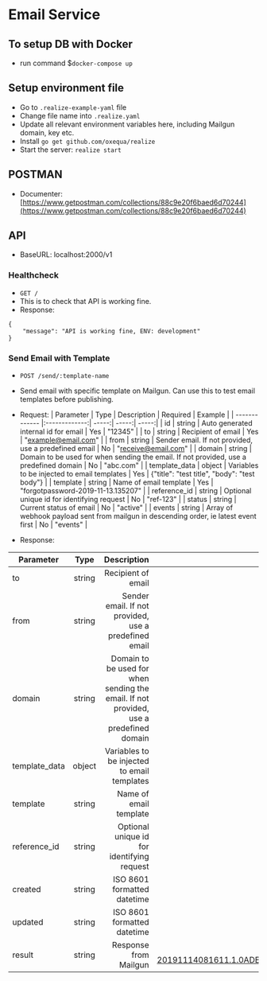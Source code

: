 # Email Service

## To setup DB with Docker
- run command $`docker-compose up`

## Setup environment file
- Go to `.realize-example-yaml` file
- Change file name into `.realize.yaml`
- Update all relevant environment variables here, including Mailgun domain, key etc.
- Install `go get github.com/oxequa/realize`
- Start the server: `realize start`

## POSTMAN
- Documenter: [https://www.getpostman.com/collections/88c9e20f6baed6d70244](https://www.getpostman.com/collections/88c9e20f6baed6d70244)

## API
- BaseURL: localhost:2000/v1
### Healthcheck
- `GET /`
- This is to check that API is working fine.
- Response:
```
{
    "message": "API is working fine, ENV: development"
}
```
### Send Email with Template
- `POST /send/:template-name`
- Send email with specific template on Mailgun. Can use this to test email templates before publishing.

- Request:
| Parameter        | Type           | Description  |  Required | Example |
| ------------- |:-------------:| -----:| -----:| -----:|
| id     | string | Auto generated internal id for email | Yes | "12345" |
| to     | string | Recipient of email | Yes | "example@email.com" |
| from     | string | Sender email. If not provided, use a predefined email | No | "receive@email.com" |
| domain     | string | Domain to be used for when sending the email. If not provided, use a predefined domain | No | "abc.com" |
| template_data     | object | Variables to be injected to email templates | Yes | {"title": "test title", "body": "test body"} |
| template     | string | Name of email template | Yes | "forgotpassword-2019-11-13.135207" |
| reference_id     | string | Optional unique id for identifying request | No | "ref-123" |
| status     | string | Current status of email | No | "active" |
| events     | string | Array of webhook payload sent from mailgun in descending order, ie latest event first | No | "events" |

- Response:

| Parameter        | Type           | Description  |  Required | Example |
| ------------- |:-------------:| -----:| -----:| -----:|
| to     | string | Recipient of email | Yes | "example@email.com" |
| from     | string | Sender email. If not provided, use a predefined email | No | "receive@email.com" |
| domain     | string | Domain to be used for when sending the email. If not provided, use a predefined domain | No | "abc.com" |
| template_data     | object | Variables to be injected to email templates | Yes | {"title": "test title", "body": "test body"} |
| template     | string | Name of email template | Yes | "forgotpassword-2019-11-13.135207" |
| reference_id     | string | Optional unique id for identifying request | No | "ref-123" |
| created     | string | ISO 8601 formatted datetime | "2019-11-14T15:16:16+07:00" |
| updated     | string | ISO 8601 formatted datetime | "2019-11-14T15:16:16+07:00" |
| result     | string | Response from Mailgun | "result: Queued: <20191114081611.1.0ADEBFCF1C482B3F@sandbox101d0e758c944cbab2c6628d20462220.mailgun.org>" |


